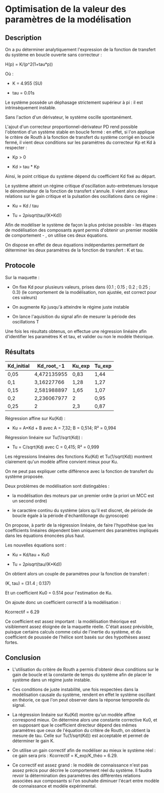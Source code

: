 # Optimisation de la valeur des paramètres de la modélisation



## Description

On a pu déterminer analytiquement l'expression de la fonction de transfert du système en boucle ouverte sans correcteur :

H(p) = K/(p^2(1+tau*p))

Où :

- K = 4.955 (SU)

- tau = 0.01s


Le système possède un déphasage strictement supérieur à pi : il est intrinsèquement instable.

Sans l'action d'un dérivateur, le système oscille spontanément.

L'ajout d'un correcteur proportionnel-dérivateur PD rend possible l'obtention d'un système stable en boucle fermé : en effet, si l'on applique le critère de Routh à la fonction de transfert du système corrigé en boucle fermé, il vient deux conditions sur les paramètres du correcteur Kp et Kd à respecter : 

- Kp > 0

- Kd > tau * Kp

Ainsi, le point critique du système dépend du coefficient Kd fixé au départ.


Le système atteint un régime critique d'oscillation auto-entretenues lorsque le dénominateur de la fonction de transfert s'annule. Il vient alors deux relations sur le gain critique et la pulsation des oscillations dans ce régime :

- Ku = Kd / tau

- Tu = 2*pi*sqrt(tau/(K*Kd))


Afin de modéliser le système de façon la plus précise possible - les étapes de modélisation des composants ayant permis d'obtenir un premier modèle de comportement - , on utilise ces deux équations.

On dispose en effet de deux équations indépendantes permettant de déterminer les deux paramètres de la fonction de transfert : K et tau.



## Protocole


Sur la maquette : 

- On fixe Kd pour plusieurs valeurs, prises dans {0.1 ; 0.15 ; 0.2 ; 0.25 ; 0.3} (le comportement de la modélisation, non ajustée, est correct pour ces valeurs)

- On augmente Kp jusqu'à atteindre le régime juste instable

- On lance l'aquisition du signal afin de mesurer la période des oscillations T


Une fois les résultats obtenus, on effectue une régression linéaire afin d'identifier les paramètres K et tau, et valider ou non le modèle théorique.



## Résultats


| Kd_initial | Kd_root_-1  | Ku_exp | Tu_exp | 
|------------|-------------|--------|--------| 
| 0,05       | 4,472135955 | 0,83   | 1,44   | 
| 0,1        | 3,16227766  | 1,28   | 1,27   | 
| 0,15       | 2,581988897 | 1,65   | 1,07   | 
| 0,2        | 2,236067977 | 2      | 0,95   | 
| 0,25       | 2           | 2,3    | 0,87   | 



Régression affine sur Ku(Kd) : 

- Ku = A*Kd + B avec A = 7,32; B = 0,514; R² = 0,994


Régression linéaire sur Tu(1/sqrt(Kd)) : 

- Tu = C/sqrt(Kd) avec C = 0,415; R² = 0,999


Les régressions linéaires des fonctions Ku(Kd) et Tu(1/sqrt(Kd)) montrent clairement qu'un modèle affine convient mieux pour Ku.

On ne peut pas expliquer cette différence avec la fonction de transfert du système proposée.


Deux problèmes de modélisation sont distingables :

- la modélisation des moteurs par un premier ordre (a priori un MCC est un second ordre)

- le caractère continu du système (alors qu'il est discret, de période de boucle égale à la période d'échantillonage du gyroscope)


On propose, à partir de la régression linéaire, de faire l'hypothèse que les coefficients linéaires dépendent bien uniquement des paramètres impliqués dans les équations énoncées plus haut.


Les nouvelles équations sont :

- Ku = Kd/tau + Ku0

- Tu = 2*pi*sqrt(tau/(K*Kd))


On obtient alors un couple de paramètres pour la fonction de transfert :

(K, tau) = (31.4 ; 0.137)

Et un coefficient Ku0 = 0.514 pour l'estimation de Ku.


On ajoute donc un coefficient correctif à la modélisation :

Kcorrectif = 6.29

Ce coefficient est assez important : la modélisation théorique est visiblement assez éloignée de la maquette réelle. C'était assez prévisible, puisque certains calculs comme celui de l'inertie du système, et du coefficient de poussée de l'hélice sont basés sur des hypothèses assez fortes.



## Conclusion


- L'utilisation du critère de Routh a permis d'obtenir deux conditions sur le gain de boucle et la constante de temps du système afin de placer le système dans un régime juste instable.


- Ces conditions de juste instabilité, une fois respectées dans la modélisation causale du système, rendent en effet le système oscillant en théorie, ce que l'on peut observer dans la réponse temporelle du signal.


- La régression linéaire sur Ku(Kd) montre qu'un modèle affine correspond mieux. On détermine alors une constante corrective Ku0, et en supposant que le coefficient directeur dépend des mêmes paramètres que ceux de l'équation du critère de Routh, on obtient la mesure de tau. Celle sur Tu(1/sqrt(Kd)) est acceptable et permet de déterminer le gain K.


- On utilise un gain correctif afin de modéliser au mieux le système réel : ce gain sera pris : Kcorrectif = K_exp/K_théo = 6.29. 


- Ce correctif est assez grand : le modèle de connaissance n'est pas assez précis pour décrire le comportement réel du système. Il faudra revoir la détermination des paramètres des différentes relations associées aux composants si l'on souhaite diminuer l'écart entre modèle de connaissance et modèle expérimental.